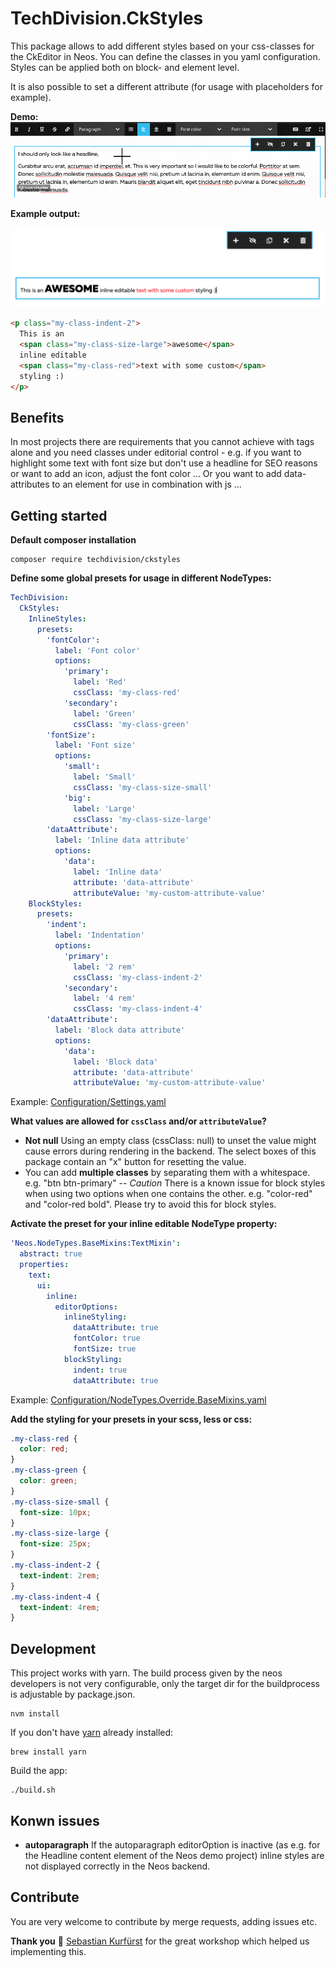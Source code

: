 # TechDivision.CkStyles

This package allows to add different styles based on your css-classes for the CkEditor in Neos.
You can define the classes in you yaml configuration.
Styles can be applied both on block- and element level.

It is also possible to set a different attribute (for usage with placeholders for example).


**Demo:**
![Applying inline style](Documentation/assets/InlineStyleDemo.gif "Inline style")


**Example output:**

![Example output](Documentation/assets/ExampleOutput.png "Example output")

```html
<p class="my-class-indent-2">
  This is an
  <span class="my-class-size-large">awesome</span>
  inline editable
  <span class="my-class-red">text with some custom</span>
  styling :)
</p>
```

## Benefits

In most projects there are requirements that you cannot achieve with tags alone and you need classes under editorial control -
e.g. if you want to highlight some text with font size but don't use a headline for SEO reasons
or want to add an icon, adjust the font color ...
Or you want to add data-attributes to an element for use in combination with js ...

## Getting started

**Default composer installation**

```shell
composer require techdivision/ckstyles
```

**Define some global presets for usage in different NodeTypes:**

```yaml
TechDivision:
  CkStyles:
    InlineStyles:
      presets:
        'fontColor':
          label: 'Font color'
          options:
            'primary':
              label: 'Red'
              cssClass: 'my-class-red'
            'secondary':
              label: 'Green'
              cssClass: 'my-class-green'
        'fontSize':
          label: 'Font size'
          options:
            'small':
              label: 'Small'
              cssClass: 'my-class-size-small'
            'big':
              label: 'Large'
              cssClass: 'my-class-size-large'
        'dataAttribute':
          label: 'Inline data attribute'
          options:
            'data':
              label: 'Inline data'
              attribute: 'data-attribute'
              attributeValue: 'my-custom-attribute-value'
    BlockStyles:
      presets:
        'indent':
          label: 'Indentation'
          options:
            'primary':
              label: '2 rem'
              cssClass: 'my-class-indent-2'
            'secondary':
              label: '4 rem'
              cssClass: 'my-class-indent-4'
        'dataAttribute':
          label: 'Block data attribute'
          options:
            'data':
              label: 'Block data'
              attribute: 'data-attribute'
              attributeValue: 'my-custom-attribute-value'
```

Example: [Configuration/Settings.yaml](Configuration/Settings.yaml)


**What values are allowed for `cssClass` and/or `attributeValue`?**
- **Not null** Using an empty class (cssClass: null) to unset the value might cause errors during rendering in the backend. The select boxes of this package contain an "x" button for resetting the value.
- You can add **multiple classes** by separating them with a whitespace. e.g. "btn btn-primary"
-- *Caution* There is a known issue for block styles when using two options when one contains the other. e.g. "color-red" and "color-red bold". Please try to avoid this for block styles.

**Activate the preset for your inline editable NodeType property:**

```yaml
'Neos.NodeTypes.BaseMixins:TextMixin':
  abstract: true
  properties:
    text:
      ui:
        inline:
          editorOptions:
            inlineStyling:
              dataAttribute: true
              fontColor: true
              fontSize: true
            blockStyling:
              indent: true
              dataAttribute: true
```

Example: [Configuration/NodeTypes.Override.BaseMixins.yaml](Configuration/NodeTypes.Override.BaseMixins.yaml)

**Add the styling for your presets in your scss, less or css:**

```css
.my-class-red {
  color: red;
}
.my-class-green {
  color: green;
}
.my-class-size-small {
  font-size: 10px;
}
.my-class-size-large {
  font-size: 25px;
}
.my-class-indent-2 {
  text-indent: 2rem;
}
.my-class-indent-4 {
  text-indent: 4rem;
}

```

## Development
This project works with yarn. The build process given by the neos developers is not very
configurable, only the target dir for the buildprocess is adjustable by
package.json.

```shell
nvm install
```

If you don't have [yarn](https://yarnpkg.com/lang/en/docs/install/) already installed:

```shell
brew install yarn
```

Build the app:

```shell
./build.sh
```

## Konwn issues
- **autoparagraph** If the autoparagraph editorOption is inactive (as e.g. for the Headline content element of the Neos demo project) inline styles are not displayed correctly in the Neos backend.

## Contribute

You are very welcome to contribute by merge requests, adding issues etc.

**Thank you** 🤝 [Sebastian Kurfürst](https://twitter.com/skurfuerst) for the great workshop which helped us
implementing this.
